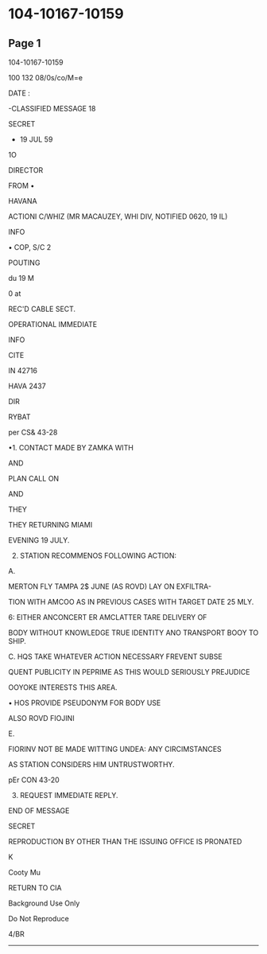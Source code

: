# 104-10167-10159

## Page 1

104-10167-10159

100 132 08/0s/co/M=e

DATE :

-CLASSIFIED MESSAGE 18

SECRET

* 19 JUL 59

1O

DIRECTOR

FROM •

HAVANA

ACTIONI C/WHIZ (MR MACAUZEY, WHI DIV, NOTIFIED 0620, 19 IL)

INFO

• COP, S/C 2

POUTING

du 19 M

0 at

REC'D CABLE SECT.

OPERATIONAL IMMEDIATE

INFO

CITE

IN 42716

HAVA 2437

DIR

RYBAT

per CS& 43-28

•1. CONTACT MADE BY ZAMKA WITH

AND

PLAN CALL ON

AND

THEY

THEY RETURNING MIAMI

EVENING 19 JULY.

2. STATION RECOMMENOS FOLLOWING ACTION:

A.

MERTON FLY TAMPA 2$ JUNE (AS ROVD) LAY ON EXFILTRA-

TION WITH AMCOO AS IN PREVIOUS CASES WITH TARGET DATE 25 MLY.

6: EITHER ANCONCERT ER AMCLATTER TARE DELIVERY OF

BODY WITHOUT KNOWLEDGE TRUE IDENTITY ANO TRANSPORT BOOY TO SHIP.

C. HQS TAKE WHATEVER ACTION NECESSARY FREVENT SUBSE

QUENT PUBLICITY IN PEPRIME AS THIS WOULD SERIOUSLY PREJUDICE

OOYOKE INTERESTS THIS AREA.

• HOS PROVIDE PSEUDONYM FOR BODY USE

ALSO ROVD FIOJINI

E.

FIORINV NOT BE MADE WITTING UNDEA: ANY CIRCIMSTANCES

AS STATION CONSIDERS HIM UNTRUSTWORTHY.

pEr CON 43-20

3. REQUEST IMMEDIATE REPLY.

END OF MESSAGE

SECRET

REPRODUCTION BY OTHER THAN THE ISSUING OFFICE IS PRONATED

K

Cooty Mu

RETURN TO CIA

Background Use Only

Do Not Reproduce

4/BR

---

